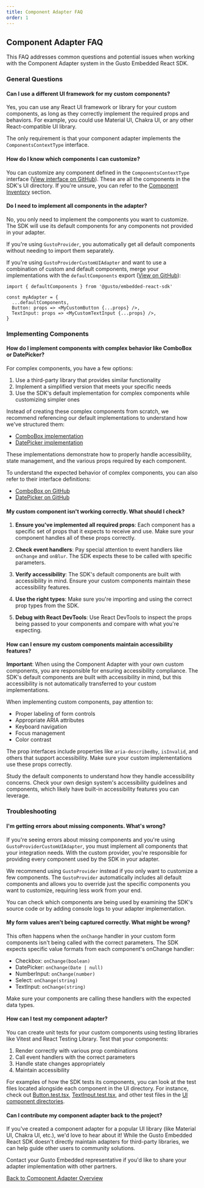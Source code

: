 ```yaml
---
title: Component Adapter FAQ
order: 1
---
```


## Component Adapter FAQ

This FAQ addresses common questions and potential issues when working with the Component Adapter system in the Gusto Embedded React SDK.

### General Questions

#### Can I use a different UI framework for my custom components?

Yes, you can use any React UI framework or library for your custom components, as long as they correctly implement the required props and behaviors. For example, you could use Material UI, Chakra UI, or any other React-compatible UI library.

The only requirement is that your component adapter implements the `ComponentsContextType` interface.

#### How do I know which components I can customize?

You can customize any component defined in the `ComponentsContextType` interface ([View interface on GitHub](https://github.com/Gusto/embedded-react-sdk/blob/main/src/contexts/ComponentAdapter/useComponentContext.ts)). These are all the components in the SDK's UI directory. If you're unsure, you can refer to the [Component Inventory](./component-inventory) section.

#### Do I need to implement all components in the adapter?

No, you only need to implement the components you want to customize. The SDK will use its default components for any components not provided in your adapter.

If you're using `GustoProvider`, you automatically get all default components without needing to import them separately.

If you're using `GustoProviderCustomUIAdapter` and want to use a combination of custom and default components, merge your implementations with the `defaultComponents` export ([View on GitHub](https://github.com/Gusto/embedded-react-sdk/blob/main/src/contexts/ComponentAdapter/adapters/defaultComponentAdapter.tsx)):

```tsx
import { defaultComponents } from '@gusto/embedded-react-sdk'

const myAdapter = {
  ...defaultComponents,
  Button: props => <MyCustomButton {...props} />,
  TextInput: props => <MyCustomTextInput {...props} />,
}
```

### Implementing Components

#### How do I implement components with complex behavior like ComboBox or DatePicker?

For complex components, you have a few options:

1. Use a third-party library that provides similar functionality
2. Implement a simplified version that meets your specific needs
3. Use the SDK's default implementation for complex components while customizing simpler ones

Instead of creating these complex components from scratch, we recommend referencing our default implementations to understand how we've structured them:

- [ComboBox implementation](https://github.com/Gusto/embedded-react-sdk/blob/main/src/contexts/ComponentAdapter/adapters/defaultComponentAdapter.tsx)
- [DatePicker implementation](https://github.com/Gusto/embedded-react-sdk/blob/main/src/contexts/ComponentAdapter/adapters/defaultComponentAdapter.tsx)

These implementations demonstrate how to properly handle accessibility, state management, and the various props required by each component.

To understand the expected behavior of complex components, you can also refer to their interface definitions:

- [ComboBox on GitHub](https://github.com/Gusto/embedded-react-sdk/tree/main/src/components/Common/UI/ComboBox)
- [DatePicker on GitHub](https://github.com/Gusto/embedded-react-sdk/tree/main/src/components/Common/UI/DatePicker)

#### My custom component isn't working correctly. What should I check?

1. **Ensure you've implemented all required props**: Each component has a specific set of props that it expects to receive and use. Make sure your component handles all of these props correctly.

2. **Check event handlers**: Pay special attention to event handlers like `onChange` and `onBlur`. The SDK expects these to be called with specific parameters.

3. **Verify accessibility**: The SDK's default components are built with accessibility in mind. Ensure your custom components maintain these accessibility features.

4. **Use the right types**: Make sure you're importing and using the correct prop types from the SDK.

5. **Debug with React DevTools**: Use React DevTools to inspect the props being passed to your components and compare with what you're expecting.

#### How can I ensure my custom components maintain accessibility features?

**Important**: When using the Component Adapter with your own custom components, you are responsible for ensuring accessibility compliance. The SDK's default components are built with accessibility in mind, but this accessibility is not automatically transferred to your custom implementations.

When implementing custom components, pay attention to:

- Proper labeling of form controls
- Appropriate ARIA attributes
- Keyboard navigation
- Focus management
- Color contrast

The prop interfaces include properties like `aria-describedby`, `isInvalid`, and others that support accessibility. Make sure your custom implementations use these props correctly.

Study the default components to understand how they handle accessibility concerns. Check your own design system's accessibility guidelines and components, which likely have built-in accessibility features you can leverage.

### Troubleshooting

#### I'm getting errors about missing components. What's wrong?

If you're seeing errors about missing components and you're using `GustoProviderCustomUIAdapter`, you must implement all components that your integration needs. With the custom provider, you're responsible for providing every component used by the SDK in your adapter.

We recommend using `GustoProvider` instead if you only want to customize a few components. The `GustoProvider` automatically includes all default components and allows you to override just the specific components you want to customize, requiring less work from your end.

You can check which components are being used by examining the SDK's source code or by adding console logs to your adapter implementation.

#### My form values aren't being captured correctly. What might be wrong?

This often happens when the `onChange` handler in your custom form components isn't being called with the correct parameters. The SDK expects specific value formats from each component's onChange handler:

- Checkbox: `onChange(boolean)`
- DatePicker: `onChange(Date | null)`
- NumberInput: `onChange(number)`
- Select: `onChange(string)`
- TextInput: `onChange(string)`

Make sure your components are calling these handlers with the expected data types.

#### How can I test my component adapter?

You can create unit tests for your custom components using testing libraries like Vitest and React Testing Library. Test that your components:

1. Render correctly with various prop combinations
2. Call event handlers with the correct parameters
3. Handle state changes appropriately
4. Maintain accessibility

For examples of how the SDK tests its components, you can look at the test files located alongside each component in the UI directory. For instance, check out [Button.test.tsx](https://github.com/Gusto/embedded-react-sdk/blob/main/src/components/Common/UI/Button/Button.test.tsx), [TextInput.test.tsx](https://github.com/Gusto/embedded-react-sdk/blob/main/src/components/Common/UI/TextInput/TextInput.test.tsx), and other test files in the [UI component directories](https://github.com/Gusto/embedded-react-sdk/tree/main/src/components/Common/UI).

#### Can I contribute my component adapter back to the project?

If you've created a component adapter for a popular UI library (like Material UI, Chakra UI, etc.), we'd love to hear about it! While the Gusto Embedded React SDK doesn't directly maintain adapters for third-party libraries, we can help guide other users to community solutions.

Contact your Gusto Embedded representative if you'd like to share your adapter implementation with other partners.

[Back to Component Adapter Overview](./component-adapter)
